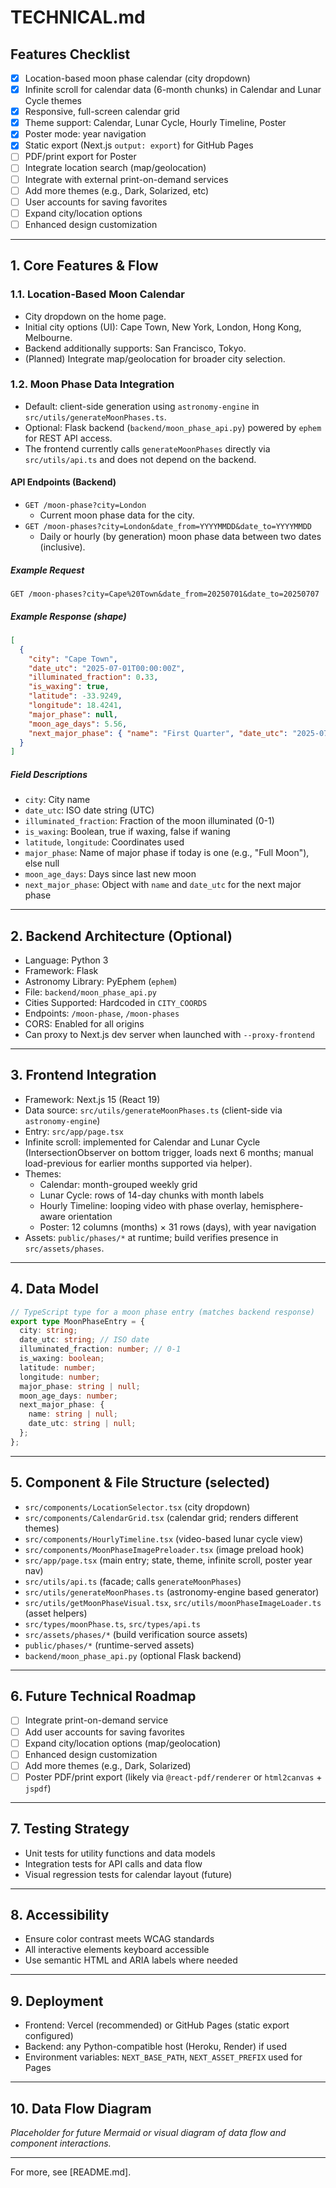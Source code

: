 # TECHNICAL.md

## Features Checklist

- [x] Location-based moon phase calendar (city dropdown)
- [x] Infinite scroll for calendar data (6-month chunks) in Calendar and Lunar Cycle themes
- [x] Responsive, full-screen calendar grid
- [x] Theme support: Calendar, Lunar Cycle, Hourly Timeline, Poster
- [x] Poster mode: year navigation
- [x] Static export (Next.js `output: export`) for GitHub Pages
- [ ] PDF/print export for Poster
- [ ] Integrate location search (map/geolocation)
- [ ] Integrate with external print-on-demand services
- [ ] Add more themes (e.g., Dark, Solarized, etc)
- [ ] User accounts for saving favorites
- [ ] Expand city/location options
- [ ] Enhanced design customization

---

## 1. Core Features & Flow

### 1.1. Location-Based Moon Calendar
- City dropdown on the home page.
- Initial city options (UI): Cape Town, New York, London, Hong Kong, Melbourne.
- Backend additionally supports: San Francisco, Tokyo.
- (Planned) Integrate map/geolocation for broader city selection.

### 1.2. Moon Phase Data Integration
- Default: client-side generation using `astronomy-engine` in `src/utils/generateMoonPhases.ts`.
- Optional: Flask backend (`backend/moon_phase_api.py`) powered by `ephem` for REST API access.
- The frontend currently calls `generateMoonPhases` directly via `src/utils/api.ts` and does not depend on the backend.

#### API Endpoints (Backend)
- `GET /moon-phase?city=London`
  - Current moon phase data for the city.
- `GET /moon-phases?city=London&date_from=YYYYMMDD&date_to=YYYYMMDD`
  - Daily or hourly (by generation) moon phase data between two dates (inclusive).

##### Example Request
```
GET /moon-phases?city=Cape%20Town&date_from=20250701&date_to=20250707
```

##### Example Response (shape)
```json
[
  {
    "city": "Cape Town",
    "date_utc": "2025-07-01T00:00:00Z",
    "illuminated_fraction": 0.33,
    "is_waxing": true,
    "latitude": -33.9249,
    "longitude": 18.4241,
    "major_phase": null,
    "moon_age_days": 5.56,
    "next_major_phase": { "name": "First Quarter", "date_utc": "2025-07-02T19:30:07Z" }
  }
]
```

##### Field Descriptions
- `city`: City name
- `date_utc`: ISO date string (UTC)
- `illuminated_fraction`: Fraction of the moon illuminated (0-1)
- `is_waxing`: Boolean, true if waxing, false if waning
- `latitude`, `longitude`: Coordinates used
- `major_phase`: Name of major phase if today is one (e.g., "Full Moon"), else null
- `moon_age_days`: Days since last new moon
- `next_major_phase`: Object with `name` and `date_utc` for the next major phase

---

## 2. Backend Architecture (Optional)

- Language: Python 3
- Framework: Flask
- Astronomy Library: PyEphem (`ephem`)
- File: `backend/moon_phase_api.py`
- Cities Supported: Hardcoded in `CITY_COORDS`
- Endpoints: `/moon-phase`, `/moon-phases`
- CORS: Enabled for all origins
- Can proxy to Next.js dev server when launched with `--proxy-frontend`

---

## 3. Frontend Integration

- Framework: Next.js 15 (React 19)
- Data source: `src/utils/generateMoonPhases.ts` (client-side via `astronomy-engine`)
- Entry: `src/app/page.tsx`
- Infinite scroll: implemented for Calendar and Lunar Cycle (IntersectionObserver on bottom trigger, loads next 6 months; manual load-previous for earlier months supported via helper).
- Themes:
  - Calendar: month-grouped weekly grid
  - Lunar Cycle: rows of 14-day chunks with month labels
  - Hourly Timeline: looping video with phase overlay, hemisphere-aware orientation
  - Poster: 12 columns (months) × 31 rows (days), with year navigation
- Assets: `public/phases/*` at runtime; build verifies presence in `src/assets/phases`.

---

## 4. Data Model

```ts
// TypeScript type for a moon phase entry (matches backend response)
export type MoonPhaseEntry = {
  city: string;
  date_utc: string; // ISO date
  illuminated_fraction: number; // 0-1
  is_waxing: boolean;
  latitude: number;
  longitude: number;
  major_phase: string | null;
  moon_age_days: number;
  next_major_phase: {
    name: string | null;
    date_utc: string | null;
  };
};
```

---

## 5. Component & File Structure (selected)

- `src/components/LocationSelector.tsx` (city dropdown)
- `src/components/CalendarGrid.tsx` (calendar grid; renders different themes)
- `src/components/HourlyTimeline.tsx` (video-based lunar cycle view)
- `src/components/MoonPhaseImagePreloader.tsx` (image preload hook)
- `src/app/page.tsx` (main entry; state, theme, infinite scroll, poster year nav)
- `src/utils/api.ts` (facade; calls `generateMoonPhases`)
- `src/utils/generateMoonPhases.ts` (astronomy-engine based generator)
- `src/utils/getMoonPhaseVisual.tsx`, `src/utils/moonPhaseImageLoader.ts` (asset helpers)
- `src/types/moonPhase.ts`, `src/types/api.ts`
- `src/assets/phases/*` (build verification source assets)
- `public/phases/*` (runtime-served assets)
- `backend/moon_phase_api.py` (optional Flask backend)

---

## 6. Future Technical Roadmap
- [ ] Integrate print-on-demand service
- [ ] Add user accounts for saving favorites
- [ ] Expand city/location options (map/geolocation)
- [ ] Enhanced design customization
- [ ] Add more themes (e.g., Dark, Solarized)
- [ ] Poster PDF/print export (likely via `@react-pdf/renderer` or `html2canvas` + `jspdf`)

---

## 7. Testing Strategy
- Unit tests for utility functions and data models
- Integration tests for API calls and data flow
- Visual regression tests for calendar layout (future)

---

## 8. Accessibility
- Ensure color contrast meets WCAG standards
- All interactive elements keyboard accessible
- Use semantic HTML and ARIA labels where needed

---

## 9. Deployment
- Frontend: Vercel (recommended) or GitHub Pages (static export configured)
- Backend: any Python-compatible host (Heroku, Render) if used
- Environment variables: `NEXT_BASE_PATH`, `NEXT_ASSET_PREFIX` used for Pages

---

## 10. Data Flow Diagram
*Placeholder for future Mermaid or visual diagram of data flow and component interactions.*

---

For more, see [README.md]. 